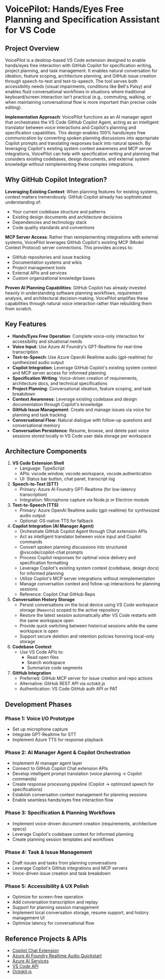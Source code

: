 # VoicePilot: Hands/Eyes Free Planning and Specification Assistant for VS Code

## Project Overview

VoicePilot is a desktop-based VS Code extension designed to enable hands/eyes free interaction with GitHub Copilot for specification writing, project planning, and task management. It enables natural conversation for ideation, feature scoping, architecture planning, and GitHub issue creation through speech-to-text and text-to-speech. The tool serves both accessibility needs (visual impairments, conditions like Bell's Palsy) and enables fluid conversational workflows in situations where traditional keyboard/screen interaction isn't practical (e.g., commuting, walking, or when maintaining conversational flow is more important than precise code editing).

**Implementation Approach**: VoicePilot functions as an AI manager agent that orchestrates the VS Code GitHub Copilot Agent, acting as an intelligent translator between voice interactions and Copilot's planning and specification capabilities. This design enables 100% hands/eyes free communication by converting spoken planning discussions into appropriate Copilot prompts and translating responses back into natural speech. By leveraging Copilot's existing system context awareness and MCP server integrations, VoicePilot can help with specification writing and planning that considers existing codebases, design documents, and external system knowledge without reimplementing these complex integrations.

## Why GitHub Copilot Integration?

**Leveraging Existing Context**: When planning features for existing systems, context matters tremendously. GitHub Copilot already has sophisticated understanding of:

- Your current codebase structure and patterns
- Existing design documents and architecture decisions
- Dependencies and technology stack
- Code quality standards and conventions

**MCP Server Access**: Rather than reimplementing integrations with external systems, VoicePilot leverages GitHub Copilot's existing MCP (Model Context Protocol) server connections. This provides access to:

- GitHub repositories and issue tracking
- Documentation systems and wikis
- Project management tools
- External APIs and services
- Custom organizational knowledge bases

**Proven AI Planning Capabilities**: GitHub Copilot has already invested heavily in understanding software planning workflows, requirement analysis, and architectural decision-making. VoicePilot amplifies these capabilities through natural voice interaction rather than rebuilding them from scratch.

## Key Features

- **Hands/Eyes Free Operation**: Complete voice-only interaction for accessibility and situational needs
- **Voice Input**: Use Azure AI Foundry's GPT-Realtime for real-time transcription
- **Text-to-Speech**: Use Azure OpenAI Realtime audio (gpt-realtime) for synthesized audio output
- **Copilot Integration**: Leverage GitHub Copilot's existing system context and MCP server access for informed planning
- **Specification Writing**: Voice-driven creation of requirements, architecture docs, and technical specifications
- **Project Planning**: Conversational ideation, feature scoping, and task breakdown
- **Context Awareness**: Leverage existing codebase and design documentation through Copilot's knowledge
- **GitHub Issue Management**: Create and manage issues via voice for planning and task tracking
- **Conversational Flow**: Natural dialogue with follow-up questions and conversational memory
- **Conversation Persistence**: Resume, browse, and delete past voice sessions stored locally in VS Code user data storage per workspace

## Architecture Components

1. **VS Code Extension Shell**
    - Language: TypeScript
    - APIs: vscode.window, vscode.workspace, vscode.authentication
    - UI: Status bar button, chat panel, transcript log
2. **Speech-to-Text (STT)**
    - Primary: Azure AI Foundry GPT-Realtime (for low-latency transcription)
    - Integration: Microphone capture via Node.js or Electron module
3. **Text-to-Speech (TTS)**
    - Primary: Azure OpenAI Realtime audio (gpt-realtime) for synthesized audio output
    - Optional: OS-native TTS for fallback
4. **Copilot Integration (AI Manager Agent)**
    - Orchestrate GitHub Copilot Agent through Chat extension APIs
    - Act as intelligent translator between voice input and Copilot commands
    - Convert spoken planning discussions into structured @vscode/copilot-chat prompts
    - Process Copilot responses for optimal voice delivery and specification formatting
    - Leverage Copilot's existing system context (codebase, design docs) for informed planning
    - Utilize Copilot's MCP server integrations without reimplementation
    - Manage conversation context and follow-up interactions for planning sessions
    - Reference: Copilot Chat GitHub Repo
5. **Conversation History Storage**
    - Persist conversations on the local device using VS Code workspace storage (`Memento`) scoped to the active repository
    - Restore the latest session automatically after VS Code restarts with the same workspace open
    - Provide quick switching between historical sessions while the same workspace is open
    - Support secure deletion and retention policies honoring local-only storage
6. **Codebase Context**
    - Use VS Code APIs to:
        - Read open files
        - Search workspace
        - Summarize code segments
7. **GitHub Integration**
    - Preferred: GitHub MCP server for issue creation and repo actions
    - Alternative: GitHub REST API via octokit.js
    - Authentication: VS Code GitHub auth API or PAT

## Development Phases

### Phase 1: Voice I/O Prototype

- Set up microphone capture
- Integrate GPT-Realtime for STT
- Implement Azure TTS for response playback

### Phase 2: AI Manager Agent & Copilot Orchestration

- Implement AI manager agent layer
- Connect to GitHub Copilot Chat extension APIs
- Develop intelligent prompt translation (voice planning → Copilot commands)
- Create response processing pipeline (Copilot → optimized speech for specifications)
- Establish conversation context management for planning sessions
- Enable seamless hands/eyes free interaction flow

### Phase 3: Specification & Planning Workflows

- Implement voice-driven document creation (requirements, architecture specs)
- Leverage Copilot's codebase context for informed planning
- Create planning session templates and workflows

### Phase 4: Task & Issue Management

- Draft issues and tasks from planning conversations
- Leverage Copilot's GitHub integrations and MCP servers
- Voice-driven issue creation and task breakdown

### Phase 5: Accessibility & UX Polish

- Optimize for screen-free operation
- Add conversation transcription and replay
- Support for planning session management
- Implement local conversation storage, resume support, and history management UI
- Optimize latency for conversational flow

## Reference Projects & APIs

- [Copilot Chat Extension](https://github.com/microsoft/vscode-copilot-chat)
- [Azure AI Foundry Realtime Audio Quickstart](https://learn.microsoft.com/en-us/azure/ai-foundry/openai/realtime-audio-quickstart?tabs=keyless%2Cwindows&pivots=programming-language-typescript)
- [Azure AI Services](https://learn.microsoft.com/en-us/azure/ai-services/)
- [VS Code API](https://code.visualstudio.com/api)
- [Octokit.js](https://github.com/octokit/octokit.js)
